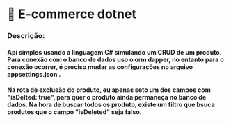 # 🏪 E-commerce dotnet

### Descrição:

#### Api simples usando a linguagem C# simulando um CRUD de um produto. Para conexão com o banco de dados uso o orm dapper, no entanto para o conexão ocorrer, é preciso mudar as configurações no arquivo appsettings.json .

#### Na rota de exclusão do produto, eu apenas seto um dos campos com "isDelted: true", para quer o produto ainda permaneça no banco de dados. Na hora de buscar todos os produto, existe um filtro que bsuca produtos que o campo "isDeleted" seja falso.
